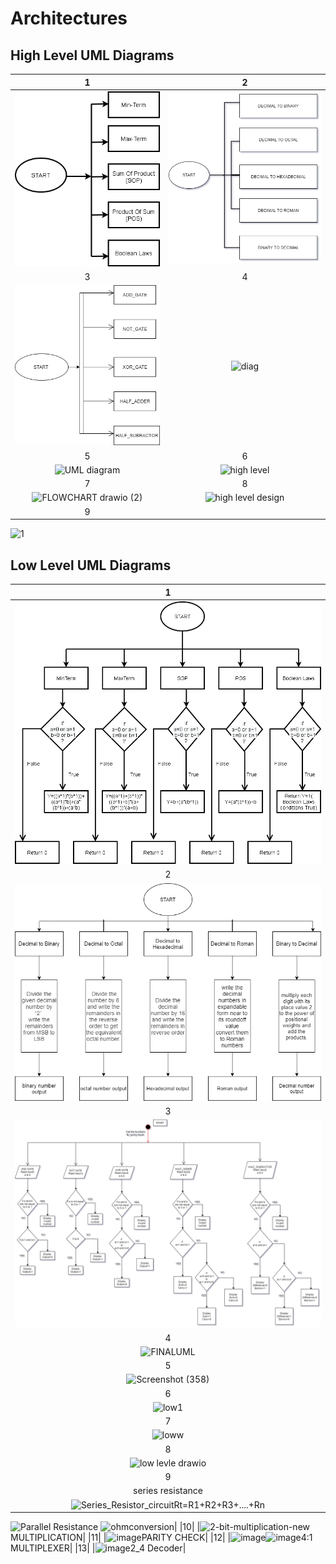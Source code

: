 # Architectures
## High Level UML Diagrams
|1|2|
|:--:|:--:|
|![](https://github.com/sanjaynetagal/tusk/blob/main/high_level.png)|   ![](https://github.com/pavankalyanmedishetty/PRACTICE/blob/9b1f6f7f7c7a3b4b7daa1f16c35e8f18daf60815/highlevel.drawio.png)|
|3|4|
|![FUNCTIONS1](https://github.com/nagashirisha27/Practise/blob/master/Functions_1.png)|![diag](https://user-images.githubusercontent.com/89767600/135613506-38690948-bab2-46b5-aca1-9d5f8b6fef59.jpg)|
|5|6|
|![UML diagram](https://user-images.githubusercontent.com/89738607/135744356-b475f8c0-f7f9-42d6-99ac-2f6e56aaf8fa.jpg)|![high level](https://user-images.githubusercontent.com/89605184/135720371-6acb62da-2642-441c-bc3a-9d9f70adb326.jpg)|
|7|8|
![FLOWCHART drawio (2)](https://user-images.githubusercontent.com/89635348/135728479-efbdf1f2-2ee9-4e18-9063-88d164a9a982.png)|![high level design](https://user-images.githubusercontent.com/89680649/132285518-a8de07f2-4c47-42bb-9cc7-4c798adc7a29.jpeg)|
|9|
![1](https://user-images.githubusercontent.com/89605184/136650051-4cb39e92-49a6-4c12-91d5-aa5f7deaa8c6.png)

## Low Level UML Diagrams
|1|
|:--:|
|![](https://github.com/sanjaynetagal/tusk/blob/main/Lowlevel.png)|
|2|
|![](https://github.com/pavankalyanmedishetty/PRACTICE/blob/034305469c5db6a5a81c5c268e1e66c4633c65c7/IMAGES/Untitled%20Diagram.drawio.png)|
|3|
|![FUNCTIONS1](https://github.com/nagashirisha27/Practise/blob/master/Uml_diagram.png)|
|4|
|![FINALUML](https://user-images.githubusercontent.com/89767600/136651799-2f0359f1-7808-49ba-a5d7-85ae5fd94577.jpg)|
|5|
|![Screenshot (358)](https://user-images.githubusercontent.com/89738607/136655518-6a15f7fd-9f12-473c-8b6a-4439ad4e1339.png)|
|6|
|![low1](https://user-images.githubusercontent.com/89605184/136652774-9a3e4aa1-e42c-4a0d-b20d-77bf7267c6f5.png)|
|7|
|![loww](https://user-images.githubusercontent.com/89605184/136651170-dc28a22a-2277-468c-810b-a061d370e2f1.png)|
|8|
|![low levle drawio](https://user-images.githubusercontent.com/89635348/136654603-33109280-6e2d-4f4a-b11c-d42e892c00cb.png)|
|9|
|series resistance|
|![Series_Resistor_circuit](https://user-images.githubusercontent.com/89680649/132283140-eee00ef6-4566-4dc1-9276-ab5a3eb7857c.png)Rt=R1+R2+R3+....+Rn
 ![Parallel Resistance](https://user-images.githubusercontent.com/89680649/132282336-412e56fa-c065-4a15-ad5d-33e54ee72381.png)
 ![ohmconversion](https://user-images.githubusercontent.com/89680649/132283681-6bf6e4b4-06a3-4c4b-90dc-4eb93ceb9d9b.png)|
|10|
|![2-bit-multiplication-new](https://user-images.githubusercontent.com/62984375/135751929-dcca7aad-855c-4160-a398-66ea99011a28.jpg)MULTIPLICATION|
|11|
|![image](https://user-images.githubusercontent.com/62984375/135751956-46ec53e6-eb13-4fbf-bd94-3a98ba47a0fa.png)PARITY CHECK|
|12|
|![image](https://user-images.githubusercontent.com/62984375/135751999-481c3e69-2642-4a14-a20e-ac0636e9f318.png)![image](https://user-images.githubusercontent.com/62984375/135752003-609c18a3-cde6-4d5a-8a59-e571b417650d.png)4:1 MULTIPLEXER|
|13|
|![image](https://user-images.githubusercontent.com/62984375/135752047-d6e048e3-7b97-4440-8be9-d202771fb086.png)2_4 Decoder|
